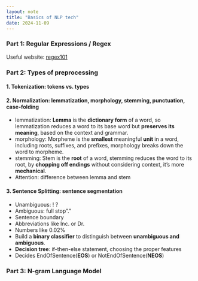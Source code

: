 ```yaml
---
layout: note
title: "Basics of NLP tech"
date: 2024-11-09
---
```


### Part 1: Regular Expressions / Regex 
Useful website: [regex101](https://regex101.com/)
### Part 2: Types of preprocessing
#### 1. Tokenization: tokens vs. types
#### 2. Normalization: lemmatization, morphology, stemming, punctuation, case-folding
  * lemmatization: __Lemma__ is the __dictionary form__ of a word, so lemmatization reduces a word to its base word but __preserves its meaning__, based on the context and grammar.
  * morphology: Morpheme is the __smallest__ meaningful __unit__ in a word, including roots, suffixes, and prefixes, morphology breaks down the word to morpheme.
  * stemming: Stem is the __root__ of a word, stemming reduces the word to its root, by __chopping off endings__ without considering context, it’s more __mechanical__.
  * Attention: difference between lemma and stem
#### 3. Sentence Splitting: sentence segmentation
  * Unambiguous: ! ?
  * Ambiguous: full stop”.”
  * Sentence boundary
  * Abbreviations like Inc. or Dr.
  * Numbers like 0.02%
  * Build a __binary classifier__ to distinguish between __unambiguous and ambiguous__.
  * __Decision tree__: if-then-else statement, choosing the proper features
  * Decides EndOfSentence(__EOS__) or NotEndOfSentence(__NEOS__)
### Part 3: N-gram Language Model


